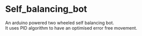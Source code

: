 # Self_balancing_bot
An arduino powered two wheeled self balancing bot.
<br>It uses PID algorithm to have an optimised error free movement.

